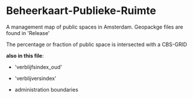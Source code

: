 # Beheerkaart-Publieke-Ruimte #

A management map of public spaces in Amsterdam.
Geopackge files are found in 'Release'

The percentage or fraction of public space is intersected with a CBS-GRID

**also in this file**:
- 'verblijfsindex_oud' 
 
- 'verblijversindex'

- administration boundaries
